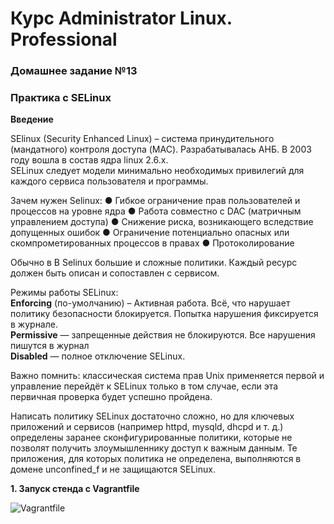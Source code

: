 # Курс Administrator Linux. Professional

### Домашнее задание №13
### Практика с SELinux   


**Введение**  

SElinux (Security Enhanced Linux) – система принудительного (мандатного) контроля доступа (MAC). Разрабатывалась АНБ. В 2003
году вошла в состав ядра linux 2.6.x.  
SELinux следует модели минимально необходимых привилегий для каждого сервиса пользователя и программы.  

Зачем нужен Selinux:
● Гибкое ограничение прав пользователей и процессов на уровне
ядра
● Работа совместно с DAC (матричным управлением доступа)
● Снижение риска, возникающего вследствие допущенных ошибок
● Ограничение потенциально опасных или скомпрометированных
процессов в правах
● Протоколирование  

Обычно в В Selinux большие и сложные политики. Каждый ресурс
должен быть описан и сопоставлен с сервисом.  

Режимы работы SELinux:  
**Enforcing** (по-умолчанию) – Активная работа. Всё, что нарушает
политику безопасности блокируется. Попытка нарушения фиксируется
в журнале.  
**Permissive** — запрещенные действия не блокируются. Все нарушения
пишутся в журнал  
**Disabled** — полное отключение SELinux.  

Важно помнить: классическая система прав Unix применяется первой и управление перейдёт к SELinux только в том случае, если эта первичная проверка будет успешно пройдена.  

Написать политику SELinux достаточно сложно, но для ключевых приложений и сервисов (например httpd, mysqld, dhcpd и т. д.)
определены заранее сконфигурированные политики, которые не позволят получить злоумышленнику доступ к важным данным.
Те приложения, для которых политика не определена, выполняются в домене unconfined_f и не защищаются SELinux.



**1. Запуск стенда с Vagrantfile**  

![Vagrantfile](Vagrantfile)
